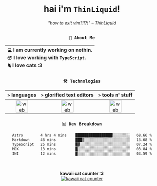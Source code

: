 <div align="center">
  
  # hai i'm `ThinLiquid`!
  ###### "how to exit vim?!!?!" – ThinLiquid
  
  ### `👤 About Me`

  | `💻`  I am currently working on **nothin**.<br/>`📦`  I love working with `TypeScript`.</br>`🐈`  I love cats :3 |
  |:---|

  
  ### `🛠️ Technologies`
  
  | `>` **languages**  | `>` **glorified text editors** | `>` **tools n' stuff** |
  |:------------------:|:------------------------------:|:----------------------:|
  | <img src="https://skillicons.dev/icons?i=ts,js,react" alt="web dev" height="40"/> | <img src="https://skillicons.dev/icons?i=vscode,neovim" alt="web dev" height="40"/> | <img src="https://skillicons.dev/icons?i=bash,git" alt="web dev" height="40"/> |
  
  ### `📊 Dev Breakdown`
  
  <!--START_SECTION:waka-->

```txt
Astro        4 hrs 4 mins    █████████████████░░░░░░░░   68.66 %
Markdown     48 mins         ███▒░░░░░░░░░░░░░░░░░░░░░   13.68 %
TypeScript   25 mins         █▓░░░░░░░░░░░░░░░░░░░░░░░   07.24 %
MDX          13 mins         █░░░░░░░░░░░░░░░░░░░░░░░░   03.84 %
INI          12 mins         █░░░░░░░░░░░░░░░░░░░░░░░░   03.59 %
```

<!--END_SECTION:waka-->
  
  <br/><br/>
  <b>kawaii cat counter :3</b><br/>
  [![kawaii cat counter](https://count.getloli.com/get/@ThinLiquid?theme=moebooru)](https://moe-counter.glitch.me)
</div>
